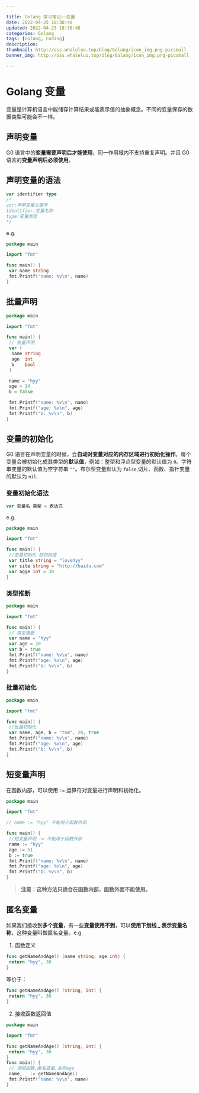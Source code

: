 ```yaml
---

title: Golang 学习笔记——变量
date: 2022-04-25 18:30:48
updated: 2022-04-25 18:30:48
categories: Golang
tags: [Golang, Coding]
description:
thumbnail: http://oss.whaleluo.top/blog/Golang/icon_img.png-picsmall
banner_img: http://oss.whaleluo.top/blog/Golang/icon_img.png-picsmall

---
```


# Golang 变量

变量是计算机语言中能储存计算结果或能表示值的抽象概念。不同的变量保存的数据类型可能会不一样。

## 声明变量

G0 语言中的**变量需要声明后才能使用**，同一作用域内不支持重复声明。并且 G0 语言的**变量声明后必须使用**。

## 声明变量的语法

```go
var identifier type
/* 
var:声明变量关键字
1dent1fier:变量名称
type:变量类型
*/
```

e.g.

```go
package main

import "fmt"

func main() {
 var name string
 fmt.Printf("name: %v\n", name)
}
```

## 批量声明

```go
package main

import "fmt"

func main() {
 // 批量声明
 var (
  name string
  age  int
  b    bool
 )

 name = "hyy"
 age = 14
 b = false

 fmt.Printf("name: %v\n", name)
 fmt.Printf("age: %v\n", age)
 fmt.Printf("b: %v\n", b)
}
```

## 变量的初始化

G0 语言在声明变量的时候，会**自动对变量对应的内存区域进行初始化操作**。每个变量会被初始化成其类型的**默认值**，例如：整型和浮点型变量的默认值为 `0`。字符串变量的默认值为空字符串 `""`。布尔型变量默认为 `false`,切片、函数、指针变量的默认为 `nil`.

### 变量初始化语法

```go
var 变量名 类型 = 表达式
```

e.g.

```go
package main

import "fmt"

func main() {
 //变量初始化 赋初始值
 var title string = "lovehyy"
 var site string = "http://baidu.com"
 var agge int = 30
}
```

### 类型推断

```go
package main

import "fmt"

func main() {
 // 类型推断
 var name = "hyy"
 var age = 20
 var b = true
 fmt.Printf("name: %v\n", name)
 fmt.Printf("age: %v\n", age)
 fmt.Printf("b: %v\n", b)
}
```

### 批量初始化

```go
package main

import "fmt"

func main() {
 //批量初始化
 var name, age, b = "tom", 20, true
 fmt.Printf("name: %v\n", name)
 fmt.Printf("age: %v\n", age)
 fmt.Printf("b: %v\n", b)
}
```

## 短变量声明

在函数内部，可以使用 `:=` 运算符对变量进行声明和初始化。

```go
package main

import "fmt"

// name := "hyy" 不能用于函数外部

func main() {
 //短变量声明 := 不能用于函数外部
 name := "hyy"
 age := 51
 b := true
 fmt.Printf("name: %v\n", name)
 fmt.Printf("age: %v\n", age)
 fmt.Printf("b: %v\n", b)
}
```

> **注意：这种方法只适合在函数内部，函数外面不能使用。**

## 匿名变量

如果我们接收到**多个变量**，有一些**变量使用不到**，可以**使用下划线 _ 表示变量名称**，这种变量叫做匿名变量。e.g.

1. 函数定义

```go
func getNameAndAge() (name string, age int) {
 return "hyy", 30
}
```

等价于：

```go
func getNameAndAge() (string, int) {
 return "hyy", 30
}
```

2. 接收函数返回值

```go
package main

import "fmt"

func getNameAndAge() (string, int) {
 return "hyy", 30
}
func main() {
 // 调用函数,匿名变量,丢弃age
 name, _ := getNameAndAge()
 fmt.Printf("name: %v\n", name)
}
```
